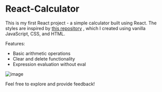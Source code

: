 # React-Calculator

This is my first React project - a simple calculator built using React. The styles are inspired by [this repository](https://github.com/JoseVitorOliveira/Responsive-Calculator) , which I created using vanilla JavaScript, CSS, and HTML.

Features:

- Basic arithmetic operations
- Clear and delete functionality
- Expression evaluation without eval

![image](https://github.com/JoseVitorOliveira/React-Calculator/assets/55604227/e41062a1-c1a3-4ee7-9016-23ecbd3a814b)

Feel free to explore and provide feedback!

